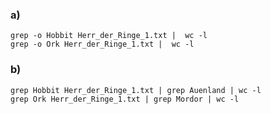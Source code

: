 ### a)
```console
grep -o Hobbit Herr_der_Ringe_1.txt |  wc -l
grep -o Ork Herr_der_Ringe_1.txt |  wc -l
```

### b)
```console
grep Hobbit Herr_der_Ringe_1.txt | grep Auenland | wc -l
grep Ork Herr_der_Ringe_1.txt | grep Mordor | wc -l
```
